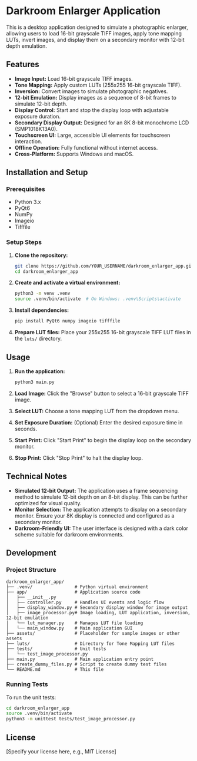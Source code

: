 # Darkroom Enlarger Application

This is a desktop application designed to simulate a photographic enlarger, allowing users to load 16-bit grayscale TIFF images, apply tone mapping LUTs, invert images, and display them on a secondary monitor with 12-bit depth emulation.

## Features

- **Image Input:** Load 16-bit grayscale TIFF images.
- **Tone Mapping:** Apply custom LUTs (255x255 16-bit grayscale TIFF).
- **Inversion:** Convert images to simulate photographic negatives.
- **12-bit Emulation:** Display images as a sequence of 8-bit frames to simulate 12-bit depth.
- **Display Control:** Start and stop the display loop with adjustable exposure duration.
- **Secondary Display Output:** Designed for an 8K 8-bit monochrome LCD (SMP1018K13A0).
- **Touchscreen UI:** Large, accessible UI elements for touchscreen interaction.
- **Offline Operation:** Fully functional without internet access.
- **Cross-Platform:** Supports Windows and macOS.

## Installation and Setup

### Prerequisites

- Python 3.x
- PyQt6
- NumPy
- Imageio
- Tifffile

### Setup Steps

1.  **Clone the repository:**
    ```bash
    git clone https://github.com/YOUR_USERNAME/darkroom_enlarger_app.git
    cd darkroom_enlarger_app
    ```

2.  **Create and activate a virtual environment:**
    ```bash
    python3 -m venv .venv
    source .venv/bin/activate  # On Windows: .venv\Scripts\activate
    ```

3.  **Install dependencies:**
    ```bash
    pip install PyQt6 numpy imageio tifffile
    ```

4.  **Prepare LUT files:**
    Place your 255x255 16-bit grayscale TIFF LUT files in the `luts/` directory.

## Usage

1.  **Run the application:**
    ```bash
    python3 main.py
    ```

2.  **Load Image:** Click the "Browse" button to select a 16-bit grayscale TIFF image.

3.  **Select LUT:** Choose a tone mapping LUT from the dropdown menu.

4.  **Set Exposure Duration:** (Optional) Enter the desired exposure time in seconds.

5.  **Start Print:** Click "Start Print" to begin the display loop on the secondary monitor.

6.  **Stop Print:** Click "Stop Print" to halt the display loop.

## Technical Notes

-   **Simulated 12-bit Output:** The application uses a frame sequencing method to simulate 12-bit depth on an 8-bit display. This can be further optimized for visual quality.
-   **Monitor Selection:** The application attempts to display on a secondary monitor. Ensure your 8K display is connected and configured as a secondary monitor.
-   **Darkroom-Friendly UI:** The user interface is designed with a dark color scheme suitable for darkroom environments.

## Development

### Project Structure

```
darkroom_enlarger_app/
├── .venv/                # Python virtual environment
├── app/                  # Application source code
│   ├── __init__.py
│   ├── controller.py     # Handles UI events and logic flow
│   ├── display_window.py # Secondary display window for image output
│   ├── image_processor.py# Image loading, LUT application, inversion, 12-bit emulation
│   └── lut_manager.py    # Manages LUT file loading
│   └── main_window.py    # Main application GUI
├── assets/               # Placeholder for sample images or other assets
├── luts/                 # Directory for Tone Mapping LUT files
├── tests/                # Unit tests
│   └── test_image_processor.py
├── main.py               # Main application entry point
├── create_dummy_files.py # Script to create dummy test files
└── README.md             # This file
```

### Running Tests

To run the unit tests:

```bash
cd darkroom_enlarger_app
source .venv/bin/activate
python3 -m unittest tests/test_image_processor.py
```

## License

[Specify your license here, e.g., MIT License]

